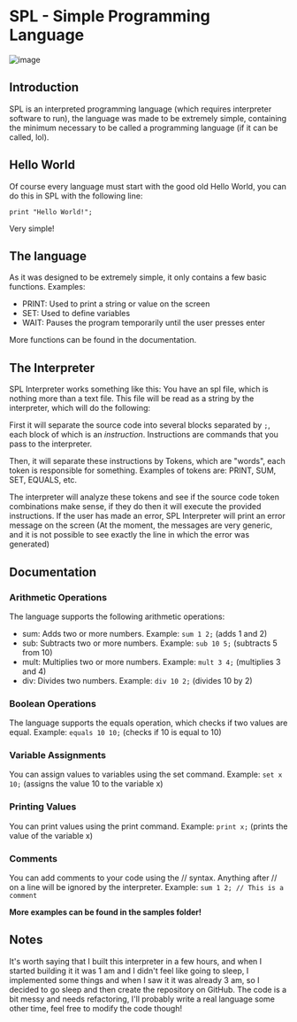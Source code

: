 # SPL - Simple Programming Language

![image](https://github.com/lukazof/spl/assets/74553272/41347a07-bd1e-4b38-bcdd-e89f278cfc39)

## Introduction

SPL is an interpreted programming language (which requires interpreter software to run), the language was made to be extremely simple, containing the minimum necessary to be called a programming language (if it can be called, lol).

## Hello World

Of course every language must start with the good old Hello World, you can do this in SPL with the following line:

`print "Hello World!";`

Very simple!

## The language

As it was designed to be extremely simple, it only contains a few basic functions. Examples:

- PRINT: Used to print a string or value on the screen
- SET: Used to define variables
- WAIT: Pauses the program temporarily until the user presses enter

More functions can be found in the documentation.

## The Interpreter

SPL Interpreter works something like this: You have an spl file, which is nothing more than a text file. This file will be read as a string by the interpreter, which will do the following:

First it will separate the source code into several blocks separated by `;`, each block of which is an *instruction*. Instructions are commands that you pass to the interpreter.

Then, it will separate these instructions by Tokens, which are "words", each token is responsible for something. Examples of tokens are: PRINT, SUM, SET, EQUALS, etc.

The interpreter will analyze these tokens and see if the source code token combinations make sense, if they do then it will execute the provided instructions. If the user has made an error, SPL Interpreter will print an error message on the screen (At the moment, the messages are very generic, and it is not possible to see exactly the line in which the error was generated)

## Documentation

### Arithmetic Operations
The language supports the following arithmetic operations:

- sum: Adds two or more numbers. Example: `sum 1 2;` (adds 1 and 2)
- sub: Subtracts two or more numbers. Example: `sub 10 5;` (subtracts 5 from 10)
- mult: Multiplies two or more numbers. Example: `mult 3 4;` (multiplies 3 and 4)
- div: Divides two numbers. Example: `div 10 2;` (divides 10 by 2)
  
### Boolean Operations
The language supports the equals operation, which checks if two values are equal. Example: `equals 10 10;` (checks if 10 is equal to 10)

### Variable Assignments
You can assign values to variables using the set command. Example: `set x 10;` (assigns the value 10 to the variable x)

### Printing Values
You can print values using the print command. Example: `print x;` (prints the value of the variable x)

### Comments
You can add comments to your code using the // syntax. Anything after // on a line will be ignored by the interpreter. Example: `sum 1 2; // This is a comment`

**More examples can be found in the samples folder!**

## Notes

It's worth saying that I built this interpreter in a few hours, and when I started building it it was 1 am and I didn't feel like going to sleep, I implemented some things and when I saw it it was already 3 am, so I decided to go sleep and then create the repository on GitHub. The code is a bit messy and needs refactoring, I'll probably write a real language some other time, feel free to modify the code though!
